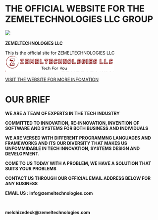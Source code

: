 <h1><b>THE OFFICIAL WEBSITE FOR THE ZEMELTECHNOLOGIES LLC GROUP</b></h1>
                                      <img src="./assets /Zeee.png"> &nbsp;&nbsp;&nbsp;<p><b><span>ZEMELTECHNOLOGIES LLC</span></b></p>
This is the official site for ZEMELTECHNOLOGIES LLC<br>
<img src="./assets/zee1.png">

<a href="https://www.zemeltechnologies.me">VISIT THE WEBSITE FOR MORE INFOMATION</a>

<h1>OUR BRIEF</h1>
<b>
<p>WE ARE A TEAM OF EXPERTS IN THE TECH INDUSTRY</p>
<p>COMMITTED TO INNOVATION, RE-INNOVATION, INVENTION OF SOFTWARE AND SYSTEMS FOR BOTH BUSINESS AND INDIVIDUALS</p>
<p>WE ARE VERSED WITH DIFFERENT PROGRAMMNG LANGUAGES AND FRAMEWORKS AND ITS OUR DIVERSITY THAT MAKES US UNFOMMIDABLE IN TECH INNOVATION, SYSTEMS DESIGN AND DEVELOPMENT.</p>
<p>COME TO US TODAY WITH A PROBLEM, WE HAVE A SOLUTION THAT SUITS YOUR PROBLEMS</p>


<p>CONTACT US THROUGH OUR OFFICIAL EMAIL ADDRESS BELOW FOR ANY BUSINESS</P>
<p>EMAIL US : info@zemeltechnologies.com</p><br><p>melchizedeck@zemeltechnologies.com</p>
</b>
